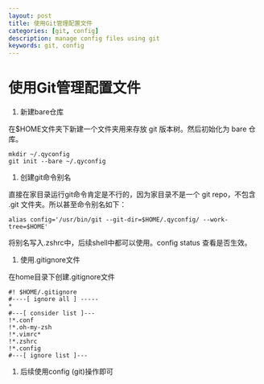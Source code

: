 ```yaml
---
layout: post
title: 使用Git管理配置文件
categories: [git, config]
description: manage config files using git
keywords: git, config
---
```


# 使用Git管理配置文件
1. 新建bare仓库
    
在$HOME文件夹下新建一个文件夹用来存放 git 版本树。然后初始化为 bare 仓库。

```
mkdir ~/.qyconfig
git init --bare ~/.qyconfig
```

1. 创建git命令别名

直接在家目录运行git命令肯定是不行的，因为家目录不是一个 git repo，不包含 .git 文件夹。所以甚至命令别名如下：

```
alias config='/usr/bin/git --git-dir=$HOME/.qyconfig/ --work-tree=$HOME'
```

将别名写入.zshrc中，后续shell中都可以使用。config status 查看是否生效。

1. 使用.gitignore文件

在home目录下创建.gitignore文件
```
#! $HOME/.gitignore
#----[ ignore all ] -----
*
#---[ consider list ]---
!*.conf
!*.oh-my-zsh
!*.vimrc*
!*.zshrc
!*.config
#---[ ignore list ]---
```

1. 后续使用config (git)操作即可
